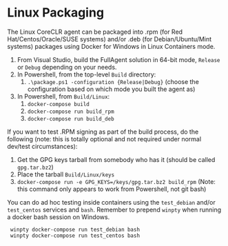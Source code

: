 # Linux Packaging

The Linux CoreCLR agent can be packaged into .rpm (for Red Hat/Centos/Oracle/SUSE systems) and/or .deb (for Debian/Ubuntu/Mint systems) packages using Docker for Windows in Linux Containers mode.

1. From Visual Studio, build the FullAgent solution in 64-bit mode, `Release` or `Debug` depending on your needs.
2. In Powershell, from the top-level `Build` directory:
      1. `.\package.ps1 -configuration {Release|Debug}` (choose the configuration based on which mode you built the agent as)
3. In Powershell, from `Build/Linux`:
      1. `docker-compose build`
      2. `docker-compose run build_rpm`
      3. `docker-compose run build_deb`

If you want to test .RPM signing as part of the build process, do the following (note: this is totally optional and not required under normal dev/test circumstances):

1. Get the GPG keys tarball from somebody who has it (should be called `gpg.tar.bz2`)
2. Place the tarball `Build/Linux/keys`
3. `docker-compose run -e GPG_KEYS=/keys/gpg.tar.bz2 build_rpm` (Note: this command only appears to work from Powershell, not git bash)

You can do ad hoc testing inside containers using the `test_debian` and/or `test_centos` services and `bash`.  Remember to prepend `winpty` when running a docker bash session on Windows.

     winpty docker-compose run test_debian bash
     winpty docker-compose run test_centos bash
